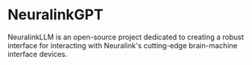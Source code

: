 # NeuralinkGPT
NeuralinkLLM is an open-source project dedicated to creating a robust interface for interacting with Neuralink's cutting-edge brain-machine interface devices.
